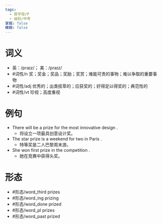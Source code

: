 ```yaml
---
tags:
  - 首字母/P
  - 级别/中考
掌握: false
模糊: false
---
```

# 词义
- 英：/praɪz/； 美：/praɪz/
- #词性/n  奖；奖金；奖品；奖励；奖赏；难能可贵的事物；难以争取的重要事物
- #词性/adj  优秀的；出类拔萃的；应获奖的；好得足以得奖的；典范性的
- #词性/vt  珍视；高度重视
# 例句
- There will be a prize for the most innovative design .
	- 将设立一项最具创意设计奖。
- The star prize is a weekend for two in Paris .
	- 特等奖是二人巴黎周末游。
- She won first prize in the competition .
	- 她在竞赛中获得头奖。
# 形态
- #形态/word_third prizes
- #形态/word_ing prizing
- #形态/word_done prized
- #形态/word_pl prizes
- #形态/word_past prized

